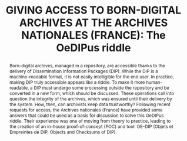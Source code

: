 ---
abstract: 'Born-digital archives, managed in a repository, are accessible thanks to
  the delivery of Dissemination Information Packages (DIP). While the DIP is a machine-readable
  format, it is not easily intelligible for the end user. In practice, making DIP
  truly accessible appears like a riddle. To make it more human-readable, a DIP must
  undergo some processing outside the repository and be converted in a new form, which
  should be discussed. These operations call into question the integrity of the archives,
  which was ensured until their delivery by the system. How, then, can archivists
  keep data trustworthy? Following recent requests for access, the Archives nationales
  (France) have provided some answers that could be used as a basis for discussion
  to solve this OeDIPus riddle. Their experience was one of moving from theory to
  practice, leading to the creation of an in-house proof-of-concept (POC) and tool:
  OE-DIP (Objets et Empreintes de DIP, Objects and Checksums of DIP).'
creators:
- Levasseur, Emeline
- Falut, André
- Fenech, Julien
- Ferrera, Matias
date: null
document_url: https://www.ideals.illinois.edu/items/128267/bitstreams/428899/data.pdf
grand_parent: iPRES
institutions: []
keywords:
- access
- dip
- integrity
- fixity
- checksum
landing_page_url: https://hdl.handle.net/2142/121063
language: eng
layout: publication
license: CC-BY 4.0 International
notes_url: null
parent: iPRES 2023
presentation_url: null
publication_type: unknown
size: null
source_name: iPRES
title: 'GIVING ACCESS TO BORN-DIGITAL ARCHIVES AT THE ARCHIVES NATIONALES (FRANCE):
  The OeDIPus riddle'
year: 2023
---